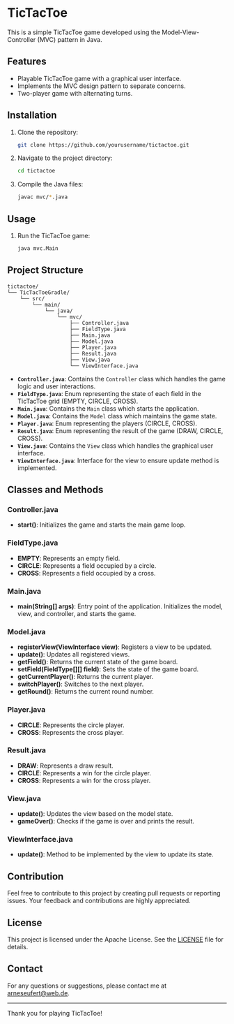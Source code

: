 
# TicTacToe

This is a simple TicTacToe game developed using the Model-View-Controller (MVC) pattern in Java.

## Features

- Playable TicTacToe game with a graphical user interface.
- Implements the MVC design pattern to separate concerns.
- Two-player game with alternating turns.

## Installation

1. Clone the repository:
    ```bash
    git clone https://github.com/yourusername/tictactoe.git
    ```
2. Navigate to the project directory:
    ```bash
    cd tictactoe
    ```
3. Compile the Java files:
    ```bash
    javac mvc/*.java
    ```

## Usage

1. Run the TicTacToe game:
    ```bash
    java mvc.Main
    ```

## Project Structure

```
tictactoe/
└── TicTacToeGradle/
    └── src/
        └── main/
            └── java/
                └── mvc/
                    ├── Controller.java
                    ├── FieldType.java
                    ├── Main.java
                    ├── Model.java
                    ├── Player.java
                    ├── Result.java
                    ├── View.java
                    └── ViewInterface.java
```

- **`Controller.java`**: Contains the `Controller` class which handles the game logic and user interactions.
- **`FieldType.java`**: Enum representing the state of each field in the TicTacToe grid (EMPTY, CIRCLE, CROSS).
- **`Main.java`**: Contains the `Main` class which starts the application.
- **`Model.java`**: Contains the `Model` class which maintains the game state.
- **`Player.java`**: Enum representing the players (CIRCLE, CROSS).
- **`Result.java`**: Enum representing the result of the game (DRAW, CIRCLE, CROSS).
- **`View.java`**: Contains the `View` class which handles the graphical user interface.
- **`ViewInterface.java`**: Interface for the view to ensure update method is implemented.

## Classes and Methods

### Controller.java

- **start()**: Initializes the game and starts the main game loop.

### FieldType.java

- **EMPTY**: Represents an empty field.
- **CIRCLE**: Represents a field occupied by a circle.
- **CROSS**: Represents a field occupied by a cross.

### Main.java

- **main(String[] args)**: Entry point of the application. Initializes the model, view, and controller, and starts the game.

### Model.java

- **registerView(ViewInterface view)**: Registers a view to be updated.
- **update()**: Updates all registered views.
- **getField()**: Returns the current state of the game board.
- **setField(FieldType[][] field)**: Sets the state of the game board.
- **getCurrentPlayer()**: Returns the current player.
- **switchPlayer()**: Switches to the next player.
- **getRound()**: Returns the current round number.

### Player.java

- **CIRCLE**: Represents the circle player.
- **CROSS**: Represents the cross player.

### Result.java

- **DRAW**: Represents a draw result.
- **CIRCLE**: Represents a win for the circle player.
- **CROSS**: Represents a win for the cross player.

### View.java

- **update()**: Updates the view based on the model state.
- **gameOver()**: Checks if the game is over and prints the result.

### ViewInterface.java

- **update()**: Method to be implemented by the view to update its state.

## Contribution

Feel free to contribute to this project by creating pull requests or reporting issues. Your feedback and contributions are highly appreciated.

## License

This project is licensed under the Apache License. See the [LICENSE](LICENSE) file for details.

## Contact

For any questions or suggestions, please contact me at arneseufert@web.de.

---

Thank you for playing TicTacToe!
